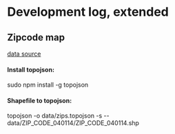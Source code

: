 # Development log, extended


## Zipcode map
[data source](https://data.cityofnewyork.us/Business/Zip-Code-Boundaries/i8iw-xf4u)

#### Install topojson:
sudo npm install -g topojson

#### Shapefile to topojson:
topojson -o data/zips.topojson -s -- data/ZIP_CODE_040114/ZIP_CODE_040114.shp
